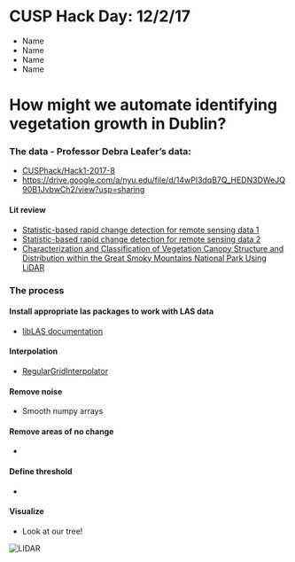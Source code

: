 # CUSP Hack Day: 12/2/17
* Name
* Name
* Name
* Name

# How might we automate identifying vegetation growth in Dublin? 

### The data - Professor Debra Leafer’s data:
* [CUSPhack/Hack1-2017-8](https://github.com/CUSPhack/Hack1-2017-8)
* https://drive.google.com/a/nyu.edu/file/d/14wPI3dqB7Q_HEDN3DWeJQ90B1JvbwCh2/view?usp=sharing 

#### Lit review
* [Statistic-based rapid change detection for remote sensing data 1](https://drive.google.com/a/nyu.edu/file/d/16ySD2MffZkYu-7BtpzeR49TXuiBuVZdE/view?usp=sharing) 
* [Statistic-based rapid change detection for remote sensing data 2](https://drive.google.com/a/nyu.edu/file/d/1kpEeU0qmeMCUfWG83WwwY6zxDiAHWuXQ/view?usp=sharing)
* [Characterization and Classification of Vegetation Canopy Structure and Distribution within the Great Smoky Mountains National Park Using LiDAR](http://ieeexplore.ieee.org/document/7395844/)

### The process
#### Install appropriate las packages to work with LAS data
* [libLAS documentation](https://pypi.python.org/pypi/libLAS)
#### Interpolation
* [RegularGridInterpolator](https://docs.scipy.org/doc/scipy-0.16.1/reference/generated/scipy.interpolate.RegularGridInterpolator.html)
#### Remove noise
* Smooth numpy arrays
#### Remove areas of no change
* 

#### Define threshold
* 

#### Visualize
* Look at our tree!


![LIDAR](LIDAR.png)
